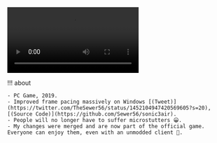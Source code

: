 <video loop autoplay>
  <source src="../../videos/s3-air.webm">
</video>

!!! about

    - PC Game, 2019.  
    - Improved frame pacing massively on Windows [(Tweet)](https://twitter.com/TheSewer56/status/1452104947420569605?s=20), [(Source Code)](https://github.com/Sewer56/sonic3air).  
    - People will no longer have to suffer microstutters 😀.
    - My changes were merged and are now part of the official game. Everyone can enjoy them, even with an unmodded client 💜.  